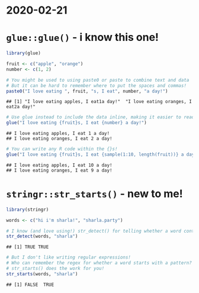 2020-02-21
================

# `glue::glue()` - i know this one\!

``` r
library(glue)

fruit <- c("apple", "orange")
number <- c(1, 2)

# You might be used to using paste0 or paste to combine text and data
# But it can be hard to remember where to put the spaces and commas!
paste0("I love eating ", fruit, "s, I eat", number, "a day!")
```

    ## [1] "I love eating apples, I eat1a day!"  "I love eating oranges, I eat2a day!"

``` r
# Use glue instead to include the data inline, making it easier to read and keep track of
glue("I love eating {fruit}s, I eat {number} a day!")
```

    ## I love eating apples, I eat 1 a day!
    ## I love eating oranges, I eat 2 a day!

``` r
# You can write any R code within the {}s!
glue("I love eating {fruit}s, I eat {sample(1:10, length(fruit))} a day!")
```

    ## I love eating apples, I eat 10 a day!
    ## I love eating oranges, I eat 9 a day!

# `stringr::str_starts()` - new to me\!

``` r
library(stringr)

words <- c("hi i'm sharla!", "sharla.party")

# I know (and love using!) str_detect() for telling whether a word contains a pattern
str_detect(words, "sharla")
```

    ## [1] TRUE TRUE

``` r
# But I don't like writing regular expressions! 
# Who can remember the regex for whether a word starts with a pattern? Not me!
# str_starts() does the work for you!
str_starts(words, "sharla")
```

    ## [1] FALSE  TRUE
